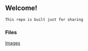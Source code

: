 ## Welcome!

```markdown
This repo is built just for sharing
```
### Files

[Images](https://github.com/LaskovG/laskovg.github.io/tree/master/images) 
